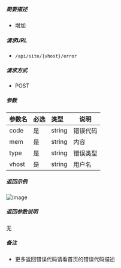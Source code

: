 

    
##### 简要描述

- 增加

##### 请求URL
- ` /api/site/{vhost}/error `
  
##### 请求方式
- POST 

##### 参数

|参数名|必选|类型|说明|
|:----    |:---|:----- |-----   |
|code |是  |string |错误代码   |
|mem |是  |string |内容   |
|type |是  |string |错误类型   |
|vhost |是  |string |用户名   |


##### 返回示例 

![image](https://user-images.githubusercontent.com/90588289/133765165-63879770-f90d-4257-ac17-da1f12e72438.png)

##### 返回参数说明 

无

##### 备注 

- 更多返回错误代码请看首页的错误代码描述



